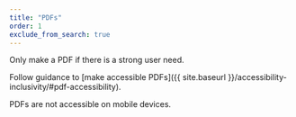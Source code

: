 ```yaml
---
title: "PDFs"
order: 1
exclude_from_search: true
---
```


Only make a PDF if there is a strong user need.

Follow guidance to
[make accessible PDFs]({{ site.baseurl }}/accessibility-inclusivity/#pdf-accessibility).

PDFs are not accessible on mobile devices.
